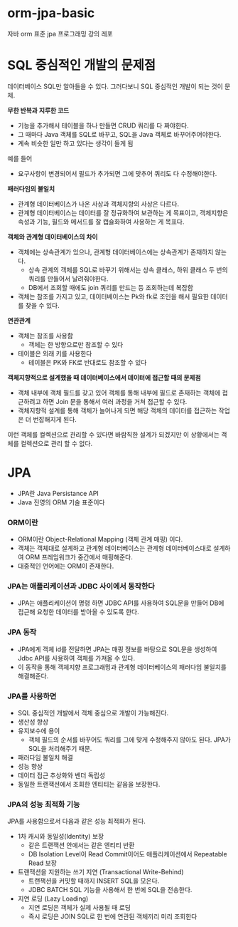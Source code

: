 # orm-jpa-basic
자바 orm 표준 jpa 프로그래밍 강의 레포

# SQL 중심적인 개발의 문제점

데이터베이스 SQL만 알아들을 수 있다.
그러다보니 SQL 중심적인 개발이 되는 것이 문제.

**무한 반복과 지루한 코드**
- 기능을 추가해서 테이블을 하나 만들면
  CRUD 쿼리를 다 짜야한다.
- 그 때마다 Java 객체를 SQL로 바꾸고, SQL을 Java 객체로 바꾸어주어야한다.
- 계속 비슷한 일만 하고 있다는 생각이 들게 됨

예를 들어
- 요구사항이 변경되어서 필드가 추가되면 그에 맞추어 쿼리도 다 수정해야한다.

**패러다임의 불일치**
- 관계형 데이터베이스가 나온 사상과
  객체지향의 사상은 다르다.
- 관계형 데이터베이스는 데이터를 잘 정규화하여 보관하는 게 목표이고,
  객체지향은 속성과 기능, 필드와 메서드를 잘 캡슐화하여 사용하는 게 목표다.

**객체와 관계형 데이터베이스의 차이**
- 객체에는 상속관계가 있으나, 관계형 데이터베이스에는 상속관계가 존재하지 않는다.
  - 상속 관계의 객체를 SQL로 바꾸기 위해서는 상속 클래스, 하위 클래스 두 번의 쿼리를 만들어서 날려줘야한다.
  - DB에서 조회할 때에도 join 쿼리를 만드는 등 조회하는데 복잡함
- 객체는 참조를 가지고 있고, 데이터베이스는 Pk와 fk로 조인을 해서 필요한 데이터를 찾을 수 있다.


**연관관계**
- 객체는 참조를 사용함
  - 객체는 한 방향으로만 참조할 수 있다
- 테이블은 외래 키를 사용한다
  - 테이블은 PK와 FK로 반대로도 참조할 수 있다

**객체지향적으로 설계했을 때 데이터베이스에서 데이터에 접근할 때의 문제점**
- 객체 내부에 객체 필드를 갖고 있어 객체를 통해 내부에 필드로 존재하는 객체에 접근하려고 하면 Join 문을 통해서 여러 과정을 거쳐 접근할 수 있다.
- 객체지향적 설계를 통해 객체가 늘어나게 되면 해당 객체의 데이터를 접근하는 작업은 더 번잡해지게 된다.

이런 객체를 컬렉션으로 관리할 수 있다면 바람직한 설계가 되겠지만 이 상황에서는 객체를 컬렉션으로 관리 할 수 없다.

# JPA

- JPA란 Java Persistance API
- Java 진영의 ORM 기술 표준이다

### ORM이란

- ORM이란 Object-Relational Mapping (객체 관계 매핑) 이다. 
- 객체는 객체대로 설계하고
  관계형 데이터베이스는 관계형 데이터베이스대로 설계하여 ORM 프레임워크가 중간에서 매핑해준다.
- 대중적인 언어에는 ORM이 존재한다.

### JPA는 애플리케이션과 JDBC 사이에서 동작한다
- JPA는 애플리케이션이 명령 하면 JDBC API를 사용하여 SQL문을 만들어 DB에 접근해 요청한 데이터를 받아올 수 있도록 한다.

### JPA 동작
- JPA에게 객체 id를 전달하면 JPA는 매핑 정보를 바탕으로 SQL문을 생성하여 Jdbc API를 사용하여 객체를 가져올 수 있다.
- 이 동작을 통해 객체지향 프로그래밍과 관계형 데이터베이스의 패러다임 불일치를 해결해준다.

### JPA를 사용하면
- SQL 중심적인 개발에서 객체 중심으로 개발이 가능해진다.
- 생산성 향상
- 유지보수에 용이
  - 객체 필드의 순서를 바꾸어도 쿼리를 그에 맞게 수정해주지 않아도 된다. JPA가 SQL을 처리해주기 때문.
- 패러다임 불일치 해결
- 성능 향상
- 데이터 접근 추상화와 벤더 독립성
- 동일한 트랜잭션에서 조회한 엔티티는 같음을 보장한다.

### JPA의 성능 최적화 기능

JPA를 사용함으로서 다음과 같은 성능 최적화가 된다.
- 1차 캐시와 동일성(Identity) 보장 
  - 같은 트랜잭션 안에서는 같은 엔티티 반환
  - DB Isolation Level이 Read Commit이어도 애플리케이션에서 Repeatable Read 보장
- 트랜잭션을 지원하는 쓰기 지연 (Transactional Write-Behind)
  - 트랜잭션을 커밋할 때까지 INSERT SQL을 모은다.
  - JDBC BATCH SQL 기능을 사용해서 한 번에 SQL을 전송한다.
- 지연 로딩 (Lazy Loading)
  - 지연 로딩은 객체가 실제 사용될 때 로딩
  - 즉시 로딩은 JOIN SQL로 한 번에 연관된 객체끼리 미리 조회한다

